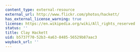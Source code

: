 ```yaml
---
content_type: external-resource
external_url: http://www.flickr.com/photos/hackett/
has_external_license_warning: true
license: https://en.wikipedia.org/wiki/All_rights_reserved
status: ''
title: Clay Hackett
uid: b5737f70-52b3-4a63-8485-56529b87aac3
wayback_url: ''
---
```

